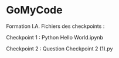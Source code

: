 # GoMyCode
Formation I.A.
Fichiers des checkpoints :

Checkpoint 1 : Python Hello World.ipynb

Checkpoint 2 : Question Checkpoint 2 (1).py
